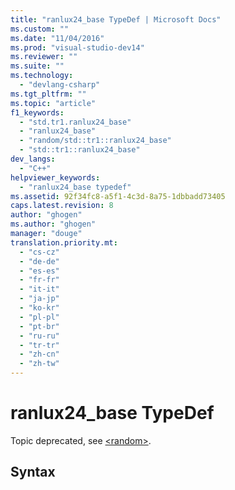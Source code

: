 ```yaml
---
title: "ranlux24_base TypeDef | Microsoft Docs"
ms.custom: ""
ms.date: "11/04/2016"
ms.prod: "visual-studio-dev14"
ms.reviewer: ""
ms.suite: ""
ms.technology: 
  - "devlang-csharp"
ms.tgt_pltfrm: ""
ms.topic: "article"
f1_keywords: 
  - "std.tr1.ranlux24_base"
  - "ranlux24_base"
  - "random/std::tr1::ranlux24_base"
  - "std::tr1::ranlux24_base"
dev_langs: 
  - "C++"
helpviewer_keywords: 
  - "ranlux24_base typedef"
ms.assetid: 92f34fc8-a5f1-4c3d-8a75-1dbbadd73405
caps.latest.revision: 8
author: "ghogen"
ms.author: "ghogen"
manager: "douge"
translation.priority.mt: 
  - "cs-cz"
  - "de-de"
  - "es-es"
  - "fr-fr"
  - "it-it"
  - "ja-jp"
  - "ko-kr"
  - "pl-pl"
  - "pt-br"
  - "ru-ru"
  - "tr-tr"
  - "zh-cn"
  - "zh-tw"
---
```

# ranlux24_base TypeDef
Topic deprecated, see [\<random>](http://msdn.microsoft.com/en-us/Library/60afc25c-b162-4811-97c1-1b65398d4c57).  
  
## Syntax